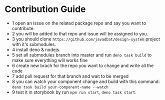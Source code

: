 # Contribution Guide

- 1 open an issue on the related package repo and say you want to contribute.   
- 2 you will be added to that repo and issue will be assigned to you.   
- 3 you should clone `https://github.com/javadbat/design-system` project with it's submodules.
- 4 install deno & nodejs.
- 5 set all submodules branch into master and run `deno task build` to make sure everything will works fine
- 6 create new brach for the repo you want to change and write all the code
- 7 add pull request for that branch and wait to be merged
- 8 you can watch your component change and build with this command: `deno task build your-component-name --watch`
- 9 test it in storybook by run `npm run start`, `deno task start`. 
